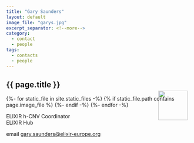 ```yaml
---
title: "Gary Saunders"
layout: default
image_file: "garys.jpg"
excerpt_separator: <!--more-->
category:
  - contact
  - people
tags:
  - contacts
  - people
---
```


## {{ page.title }}

{%- for static_file in site.static_files -%}
  {% if static_file.path contains page.image_file %}
<img style="float: right; width: 80px; margin-top: -30px; margin-right: 10px;" src="{{ static_file.path | relative_url}}" />
  {%- endif -%}
{%- endfor -%}

ELIXIR h-CNV Coordinator  
ELIXIR Hub  

<!--more-->

email [gary.saunders@elixir-europe.org](mailto:elixir-europe.org)
